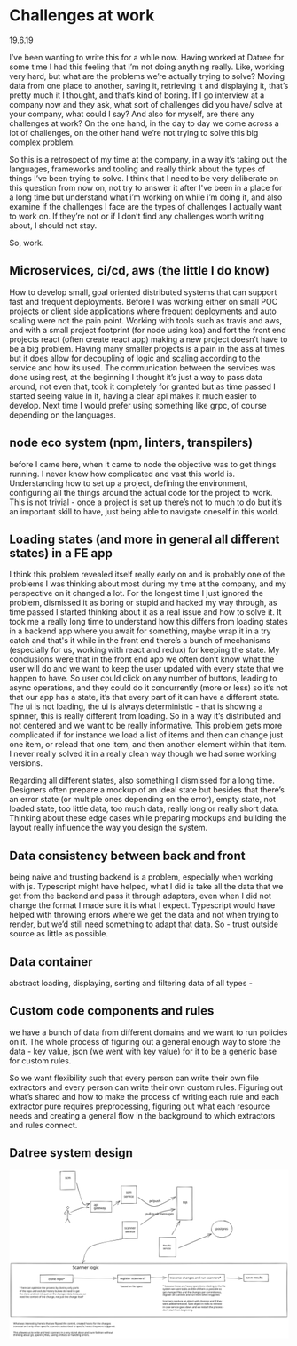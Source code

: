 # Challenges at work
19.6.19

I’ve been wanting to write this for a while now. Having worked at Datree for some time I had this feeling that I’m not doing anything really. Like, working very hard, but what are the problems we’re actually trying to solve?
Moving data from one place to another, saving it, retrieving it and displaying it, that’s pretty much it I thought, and that’s kind of boring. If I go interview at a company now and they ask, what sort of challenges did you have/ solve at your company, what could I say?
And also for myself, are there any challenges at work? On the one hand, in the day to day we come across a lot of challenges, on the other hand we’re not trying to solve this big complex problem. 

So this is a retrospect of my time at the company, in a way it’s taking out the languages, frameworks and tooling and really think about the types of things I’ve been trying to solve.
I think that I need to be very deliberate on this question from now on, not try to answer it after I've been in a place for a long time but understand what i’m working on while i’m doing it, and also examine if the challenges I face are the types of challenges I actually want to work on.
If they’re not or if I don’t find any challenges worth writing about, I should not stay.

So, work.

## Microservices, ci/cd, aws (the little I do know)
How to develop small, goal oriented distributed systems that can support fast and frequent deployments. Before I was working either on small POC projects or client side applications where frequent deployments and auto scaling were not the pain point. Working with tools such as travis and aws, and with a small project footprint (for node using koa) and fort the front end projects react (often create react app) making a new project doesn’t have to be a big problem. Having many smaller projects is a pain in the ass at times but it does allow for decoupling of logic and scaling according to the service and how its used. 
The communication between the services was done using rest, at the beginning I thought it’s just a way to pass data around, not even that, took it completely for granted but as time passed I started seeing value in it, having a clear api makes it much easier to develop.
Next time I would prefer using something like grpc, of course depending on the languages.

## node eco system (npm, linters, transpilers)
before I came here, when it came to node the objective was to get things running. I never knew how complicated and vast this world is. Understanding how to set up a project, defining the environment, configuring all the things around the actual code for the project to work. This is not trivial - once a project is set up there’s not to much to do but it’s an important skill to have, just being able to navigate oneself in this world.

## Loading states (and more in general all different states) in a FE app
I think this problem revealed itself really early on and is probably one of the problems I was thinking about most during my time at the company, and my perspective on it changed a lot. For the longest time I just ignored the problem, dismissed it as boring or stupid and hacked my way through, as time passed I started thinking about it as a real issue and how to solve it. It took me a really long time to understand how this differs from loading states in a backend app where you await for something, maybe wrap it in a try catch and that's it while in the front end there’s a bunch of mechanisms (especially for us, working with react and redux) for keeping the state. My conclusions were that in the front end app we often don’t know what the user will do and we want to keep the user updated with every state that we happen to have. So user could click on any number of buttons, leading to async operations, and they could do it concurrently (more or less) so it’s not that our app has a state, it’s that every part of it can have a different state. The ui is not loading, the ui is always deterministic - that is showing a spinner, this is really different from loading. So in a way it’s distributed and not centered and we want to be really informative. This problem gets more complicated if for instance we load a list of items and then can change just one item, or relead that one item, and then another element within that item. 
I never really solved it in a really clean way though we had some working versions. 

Regarding all different states, also something I dismissed for a long time. Designers often prepare a mockup of an ideal state but besides that there’s an error state (or multiple ones depending on the error), empty state, not loaded state, too little data, too much data, really long or really short data. Thinking about these edge cases while preparing mockups and building the layout really influence the way you design the system. 


## Data consistency between back and front
being naive and trusting backend is a problem, especially when working with js. Typescript might have helped, what I did is take all the data that we get from the backend and pass it through adapters, even when I did not change the format I made sure it is what I expect. Typescript would have helped with throwing errors where we get the data and not when trying to render, but we’d still need something to adapt that data. So - trust outside source as little as possible. 

## Data container
abstract loading, displaying, sorting and filtering data of all types -  
 

## Custom code components and rules

we have a bunch of data from different domains and we want to run policies on it. The whole process of figuring out a general enough way to store the data -  key value, json (we went with key value) for it to be a generic base for custom rules. 

So we want flexibility such that every person can write their own file extractors and every person can write their own custom rules. Figuring out what’s shared and how to make the process of writing each rule and each extractor pure requires preprocessing, figuring out what each resource needs and creating a general flow in the background to which extractors and rules connect.

## Datree system design

![datree](datree.svg)